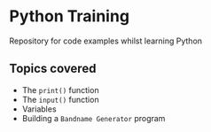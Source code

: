 # Python Training
Repository for code examples whilst learning Python

## Topics covered
+ The `print()` function
+ The `input()` function
+ Variables
+ Building a `Bandname Generator` program